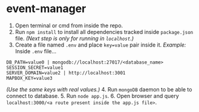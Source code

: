 # event-manager

1. Open terminal or cmd from inside the repo.
2. Run `npm install` to install all dependencies tracked inside `package.json` file.
   _(Next step is only for running in `localhost`.)_
3. Create a file named `.env` and place `key=value` pair inside it.
   _Example:_
   Inside `.env` file...

```
DB_PATH=value0 | mongodb://localhost:27017/<database_name>
SESSION_SECRET=value1
SERVER_DOMAIN=value2 | http://localhost:3001
MAPBOX_KEY=value3
```

_(Use the same keys with real values.)_ 4. Run `mongoDB` daemon to be able to connect to database. 5. Run `node app.js`. 6. Open browser and query `localhost:3000/<a route present inside the app.js file>`.
